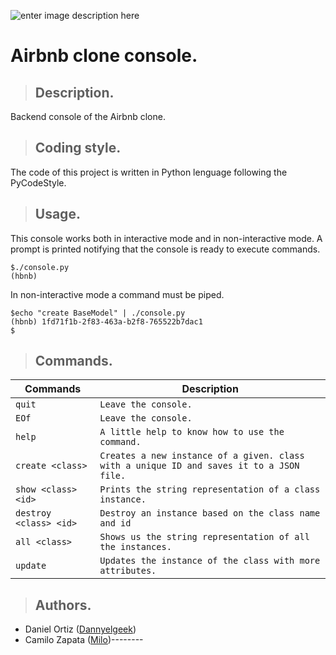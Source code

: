 ![enter image description here](https://cloudfront-us-east-1.images.arcpublishing.com/infobae/UEZCFF3XMJF3XHZX5YIM5D735E.jpeg)
# Airbnb clone console.

>## Description.
Backend console of the Airbnb clone.

>## Coding style.
The code of this project is written in Python lenguage following the PyCodeStyle.

>## Usage.
This console works both in interactive mode and in non-interactive mode. A prompt is printed notifying that the console is ready to execute commands.

	$./console.py
	(hbnb)

In non-interactive mode a command must be piped.

	$echo "create BaseModel" | ./console.py
	(hbnb) 1fd71f1b-2f83-463a-b2f8-765522b7dac1
	$

>## Commands.
|Commands              |Description                     |
|----------------------|--------------------------------|
|`quit`                |`Leave the console.`            |
|`EOf`                 |`Leave the console.`            |
|`help`                |`A little help to know how to use the command.`|
|`create <class>`      |`Creates a new instance of a given. class with a unique ID and saves it to a JSON file.`|
|`show <class> <id>`   | `Prints the string representation of a class instance.`|
|`destroy <class> <id>`| `Destroy an instance based on the class name and id`|
|`all <class>`         | `Shows us the string representation of all the instances.`|
|`update`              | `Updates the instance of the class with more attributes.` |

>## Authors.

 - Daniel Ortiz (<a href = "https://github.com/Dannyelgeek">Dannyelgeek<a>)
 - Camilo Zapata (<a href = "https://github.com/ZapataCamilo">Milo<a>)--------

